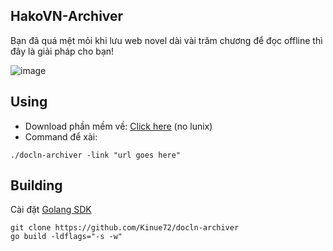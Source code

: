 ## **HakoVN-Archiver**

Bạn đã quá mệt mỏi khi lưu web novel dài vài trăm chương để đọc offline thì đây là giải pháp cho bạn!

![image](https://cdn.discordapp.com/attachments/1024814890201919560/1060696456513728543/IMG_0098.png)

## Using

- Download phần mềm về: [Click here](https://github.com/Kinue72/docln-archiver/releases) (no lunix)
- Command để xài:
```
./docln-archiver -link "url goes here"
```

## Building

Cài đặt [Golang SDK](https://go.dev/doc/install)

```
git clone https://github.com/Kinue72/docln-archiver
go build -ldflags="-s -w"
```